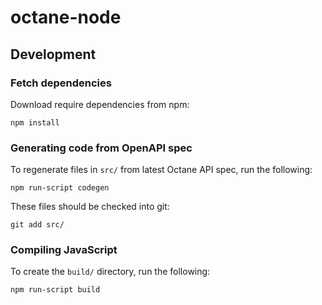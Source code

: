 # octane-node

## Development

### Fetch dependencies

Download require dependencies from npm:

```
npm install
```

### Generating code from OpenAPI spec

To regenerate files in `src/` from latest Octane API spec, run the following:

```
npm run-script codegen
```

These files should be checked into git:

```
git add src/
```

### Compiling JavaScript

To create the `build/` directory, run the following:

```
npm run-script build
```
